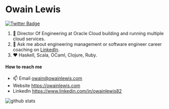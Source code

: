 # Owain Lewis

[![Twitter Badge](https://img.shields.io/badge/-owainlewis-1ca0f1?style=flat-square&logo=twitter&logoColor=white&link=https://twitter.com/owainlewis)](https://twitter.com/owainlewis)

1. :office: Director Of Engineering at Oracle Cloud building and running multiple cloud services.
2. :speech_balloon: Ask me about engineering management or software engineer career coaching on [LinkedIn](https://www.linkedin.com/in/owainlewis82/). 
3. :heart: Haskell, Scala, OCaml, Clojure, Ruby. 

#### How to reach me
- 📫 Email owain@owainlewis.com
- Website https://owainlewis.com
- LinkedIn https://www.linkedin.com/in/owainlewis82

![github stats](https://github-readme-stats.vercel.app/api?username=owainlewis&show_icons=true&count_private=true&hide_title=true)
